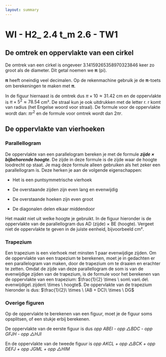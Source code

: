 ```yaml
---
layout: summary
---
```


# WI - H2_ 2.4 t_m 2.6 - TW1

## De omtrek en oppervlakte van een cirkel

De omtrek van een cirkel is ongeveer 3.14159265358970323846 keer zo groot als de diameter. Dit getal noemen we 𝛑 (pi).

𝛑 heeft oneindig veel decimalen. Op de rekenmachine gebruik je de 𝛑-toets om berekeningen te maken met 𝛑.

In de figuur hiernaast is de omtrek dus $`\pi \times 10 \approx 31.42`$ cm en de oppervlakte is $`\pi \times 5^{2} \approx 78.54\ `$cm². De straal kun je ook uitdrukken met de letter r. r komt van radius (het Engelse woord voor straal). De formule voor de oppervlakte wordt dan: $`\pi r^{2}`$ en de formule voor omtrek wordt dan $`2\pi r`$.

## De oppervlakte van vierhoeken

### Parallellogram

De oppervlakte van een parallelogram bereken je met de formule ***zijde × bijbehorende hoogte***. De zijde in deze formule is de zijde waar de hoogte loodrecht op staat. Je mag deze formule alleen gebruiken als het zeker een parallellogram is. Deze herken je aan de volgende eigenschappen:

- Het is een puntsymmetrische vierhoek

- De overstaande zijden zijn even lang en evenwijdig

- De overstaande hoeken zijn even groot

- De diagonalen delen elkaar middendoor

Het maakt niet uit welke hoogte je gebruikt. In de figuur hieronder is de oppervlakte van de parallellogram dus AD (zijde) × BE (hoogte). Vergeet niet de oppervlakte te geven in de juiste eenheid, bijvoorbeeld cm².



### Trapezium

Een trapezium is een vierhoek met minsten 1 paar evenwijdige zijden. Om de oppervlakte van een trapezium te berekenen, moet je in gedachten er een parallelogram van maken, door de trapezium om te draaien en erachter te zetten. Omdat de zijde van deze parallellogram de som is van de evenwijdige zijden van de trapezium, is de formule voor het berekenen van de oppervlakte van een trapezium: $`\frac{1}{2} \times \ som\ van\ de\ evenwijdige\ zijden\  \times \ hoogte`$. De oppervlakte van de trapezium hieronder is dus: $`\frac{1}{2}\  \times \ (AB + DC)\  \times \ DG`$



### Overige figuren

Op de oppervlakte te berekenen van een figuur, moet je de figuur soms opsplitsen, of een stukje erbij berekenen.



De oppervlakte van de eerste figuur is dus *opp ABEI - opp △BDC - opp GFJH - opp △HJI*

En de oppervlakte van de tweede figuur is *opp AKCL + opp △BCK + opp DEFJ + opp JGML + opp △HIM*

